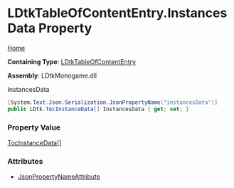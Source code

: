 # LDtkTableOfContentEntry\.InstancesData Property

[Home](../../../README.md)

**Containing Type**: [LDtkTableOfContentEntry](../README.md)

**Assembly**: LDtkMonogame\.dll

  
 InstancesData 

```csharp
[System.Text.Json.Serialization.JsonPropertyName("instancesData")]
public LDtk.TocInstanceData[] InstancesData { get; set; }
```

### Property Value

[TocInstanceData](../../TocInstanceData/README.md)\[\]

### Attributes

* [JsonPropertyNameAttribute](https://docs.microsoft.com/en-us/dotnet/api/system.text.json.serialization.jsonpropertynameattribute)

